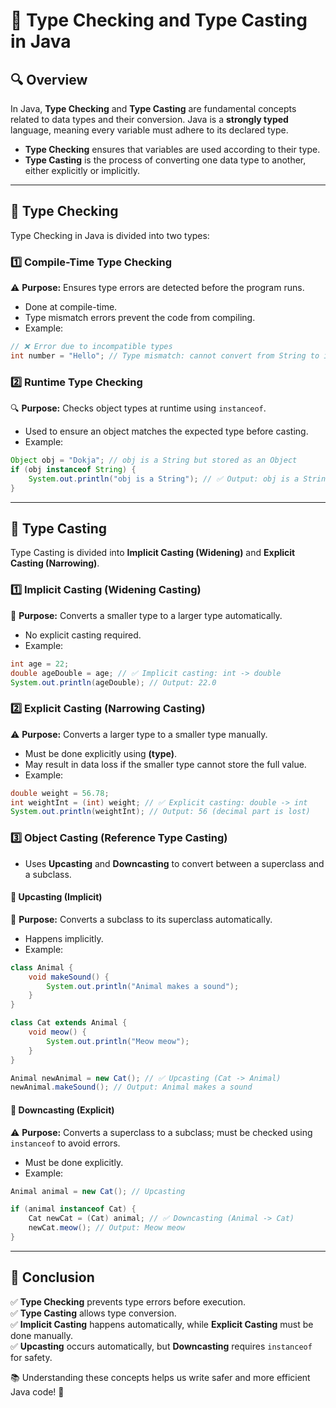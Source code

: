 # 📌 Type Checking and Type Casting in Java

## 🔍 Overview
In Java, **Type Checking** and **Type Casting** are fundamental concepts related to data types and their conversion. Java is a **strongly typed** language, meaning every variable must adhere to its declared type.

- **Type Checking** ensures that variables are used according to their type.
- **Type Casting** is the process of converting one data type to another, either explicitly or implicitly.

---

## 🔎 Type Checking
Type Checking in Java is divided into two types:

### 1️⃣ **Compile-Time Type Checking**
⚠️ **Purpose:** Ensures type errors are detected before the program runs.
- Done at compile-time.
- Type mismatch errors prevent the code from compiling.
- Example:

```java
// ❌ Error due to incompatible types
int number = "Hello"; // Type mismatch: cannot convert from String to int
```

### 2️⃣ **Runtime Type Checking**
🔍 **Purpose:** Checks object types at runtime using `instanceof`.
- Used to ensure an object matches the expected type before casting.
- Example:

```java
Object obj = "Dokja"; // obj is a String but stored as an Object
if (obj instanceof String) {
    System.out.println("obj is a String"); // ✅ Output: obj is a String
}
```

---

## 🔄 Type Casting
Type Casting is divided into **Implicit Casting (Widening)** and **Explicit Casting (Narrowing)**.

### 1️⃣ **Implicit Casting (Widening Casting)**
🔄 **Purpose:** Converts a smaller type to a larger type automatically.
- No explicit casting required.
- Example:

```java
int age = 22;
double ageDouble = age; // ✅ Implicit casting: int -> double
System.out.println(ageDouble); // Output: 22.0
```

### 2️⃣ **Explicit Casting (Narrowing Casting)**
⚠️ **Purpose:** Converts a larger type to a smaller type manually.
- Must be done explicitly using **(type)**.
- May result in data loss if the smaller type cannot store the full value.
- Example:

```java
double weight = 56.78;
int weightInt = (int) weight; // ✅ Explicit casting: double -> int
System.out.println(weightInt); // Output: 56 (decimal part is lost)
```

### 3️⃣ **Object Casting (Reference Type Casting)**
- Uses **Upcasting** and **Downcasting** to convert between a superclass and a subclass.

#### 🔹 **Upcasting (Implicit)**
🔄 **Purpose:** Converts a subclass to its superclass automatically.
- Happens implicitly.
- Example:

```java
class Animal {
    void makeSound() {
        System.out.println("Animal makes a sound");
    }
}

class Cat extends Animal {
    void meow() {
        System.out.println("Meow meow");
    }
}

Animal newAnimal = new Cat(); // ✅ Upcasting (Cat -> Animal)
newAnimal.makeSound(); // Output: Animal makes a sound
```

#### 🔹 **Downcasting (Explicit)**
⚠️ **Purpose:** Converts a superclass to a subclass; must be checked using `instanceof` to avoid errors.
- Must be done explicitly.
- Example:

```java
Animal animal = new Cat(); // Upcasting

if (animal instanceof Cat) {
    Cat newCat = (Cat) animal; // ✅ Downcasting (Animal -> Cat)
    newCat.meow(); // Output: Meow meow
}
```

---

## 🎯 Conclusion
✅ **Type Checking** prevents type errors before execution.  
✅ **Type Casting** allows type conversion.  
✅ **Implicit Casting** happens automatically, while **Explicit Casting** must be done manually.  
✅ **Upcasting** occurs automatically, but **Downcasting** requires `instanceof` for safety.  

📚 Understanding these concepts helps us write safer and more efficient Java code! 🚀

